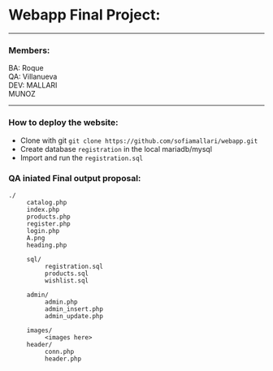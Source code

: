 # Webapp Final Project:
<hr/>

### Members:
BA: Roque <br/>
QA: Villanueva <br/>
DEV: MALLARI <br/>
     MUNOZ <br/>
<hr/>

### How to deploy the website:

+ Clone with git `git clone https://github.com/sofiamallari/webapp.git`
+ Create database `registration` in the local mariadb/mysql
+ Import and run the `registration.sql`


### QA iniated Final output proposal:
```
./
     catalog.php
     index.php
     products.php
     register.php
     login.php
     A.png
     heading.php
     
     sql/
          registration.sql
          products.sql
          wishlist.sql
          
     admin/
          admin.php
          admin_insert.php
          admin_update.php
          
     images/
          <images here>
     header/
          conn.php
          header.php
          
```
